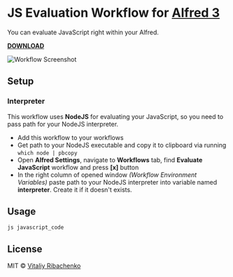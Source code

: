 JS Evaluation Workflow for [Alfred 3](http://www.alfredapp.com)
==============================

You can evaluate JavaScript right within your Alfred.

**[DOWNLOAD](https://github.com/VitaliyR/alfred-js-evaluate-workflow/releases)**

![Workflow Screenshot](https://cloud.githubusercontent.com/assets/2149612/25237614/d3f18c38-25f3-11e7-9b5f-2badb7cced1b.png)

## Setup

### Interpreter

This workflow uses **NodeJS** for evaluating your JavaScript, so you need to pass path for your NodeJS interpreter.

* Add this workflow to your workflows
* Get path to your NodeJS executable and copy it to clipboard via running `which node | pbcopy`
* Open **Alfred Settings**, navigate to **Workflows** tab, find **Evaluate JavaScript** workflow and press **[x]** button
* In the right column of opened window *(Workflow Environment Variables)* paste path to your NodeJS interpreter into variable named **interpreter**.
Create it if it doesn't exists.

## Usage

`js javascript_code`

## License

MIT © [Vitaliy Ribachenko](http://ribachenko.com)
